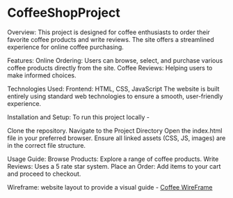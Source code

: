# CoffeeShopProject

Overview:
This project is designed for coffee enthusiasts to order their favorite coffee products and write reviews. The site offers a streamlined experience for online coffee purchasing.

Features:
Online Ordering: Users can browse, select, and purchase various coffee products directly from the site. Coffee Reviews: Helping users to make informed choices.

Technologies Used:
Frontend: HTML, CSS, JavaScript The website is built entirely using standard web technologies to ensure a smooth, user-friendly experience.

Installation and Setup:
To run this project locally -

Clone the repository.
Navigate to the Project Directory
Open the index.html file in your preferred browser.
Ensure all linked assets (CSS, JS, images) are in the correct file structure.

Usage Guide:
Browse Products: Explore a range of coffee products. Write Reviews: Uses a 5 rate star system. Place an Order: Add items to your cart and proceed to checkout.

Wireframe:
website layout to provide a visual guide - [Coffee WireFrame](https://github-production-user-asset-6210df.s3.amazonaws.com/92612257/382604958-a13f4d7c-4b70-4e00-b0e2-2aaae8da6348.png?X-Amz-Algorithm=AWS4-HMAC-SHA256&X-Amz-Credential=AKIAVCODYLSA53PQK4ZA%2F20250603%2Fus-east-1%2Fs3%2Faws4_request&X-Amz-Date=20250603T014621Z&X-Amz-Expires=300&X-Amz-Signature=4c015100a2351945249ecb99fa0e6c0082d3c238e399a8c70229169994d84a2e&X-Amz-SignedHeaders=host)
